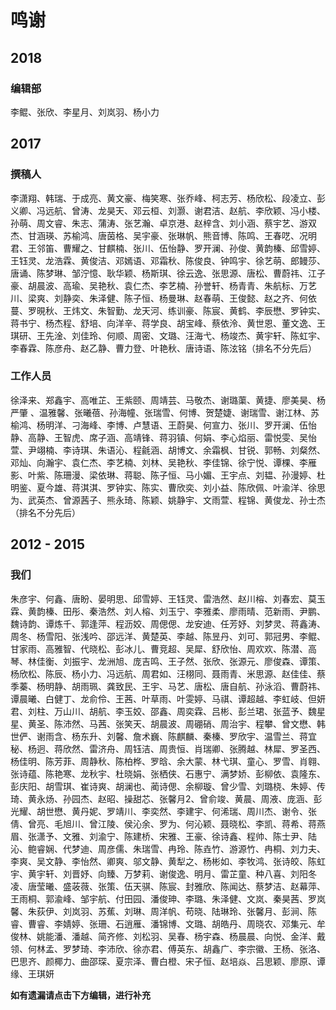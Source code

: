 # 鸣谢

## 2018

### 编辑部

李鲲、张欣、李星月、刘岚羽、杨小力

## 2017

### 撰稿人  

李潇翔、韩瑞、于成亮、黄文豪、梅笑寒、张乔峰、柯志芳、杨欣松、段凌立、彭义卿、冯远航、曾涛、龙昊天、邓云桓、刘灏、谢君洁、赵航、李欣颖、冯小楼、孙萌、周文睿、朱志、蒲涛、张艺瀚、卓京港、赵梓含、刘小涵、蔡宇艺、游双杰、甘涵瑛、苏榆鸿、唐茵格、吴宇豪、张琳帆、熊音博、陈鸣、王春呓、况明君、王邻笛、曹耀之、甘麒楠、张川、伍怡静、罗开澜、孙俊、黄韵榛、邱雪婷、王钰灵、龙浩霖、黄俊洁、邓嫣语、邓霜秋、陈俊良、钟鸣宇、徐艺萌、郎鳗莎、唐诵、陈梦琳、邹泞憶、耿华颖、杨斯琪、徐云逸、张思源、唐松、曹蔚祎、江子豪、胡晨波、高瑜、吴艳秋、袁仁杰、李艺楠、孙誉轩、杨青青、朱航标、万艺川、梁爽、刘静奕、朱泽健、陈子恒、杨曼琳、赵春萌、王俊懿、赵之齐、何依蔓、罗晛秋、王炜文、朱智勤、龙天河、练训豪、陈宸、黄鹤、李辰懋、罗钟实、蒋书宁、杨杰程、舒培、向洋辛、蒋学良、胡宝峰、蔡依泠、黄世恩、董文逸、王琪研、王先淦、刘佳玲、何顺、周密、文璐、汪海弋、杨竣杰、黄宇轩、陈虹宇、李春霖、陈彦舟、赵乙静、曹力登、叶艳秋、唐诗语、陈泫铭（排名不分先后）
 
### 工作人员  

徐泽来、郑鑫宇、高唯芷、王紫颐、周靖芸、马敬杰、谢璐蕖、黄捷、廖美昊、杨严肇 、温雅馨、张曦蓓、孙海幢、张瑞雪、何博、贺楚婕、谢瑞雪、谢江林、苏榆鸿、杨明洋、刁海峰、李博、卢慧语、王蔚昊、何宣力、张川、罗开澜、伍怡静、高静、王智虎、席子涵、高靖锋、蒋羽镇、何娟、李心焰丽、雷悦雯、吴怡萱、尹翊楠、李诗琪、朱语沁、程毹涵、胡博文、余霜枫、甘锐、郭畅、刘粲然、邓灿、向瀚宇、袁仁杰、李艺楠、刘林、吴艳秋、李佳锦、徐宁悦、谭棵、李雁影、叶紫、陈珊漫、梁依琳、蒋聪、陈子恒、马小媚、王宇点、刘韫、孙漫婷、杜明鉴、夏今雄、蒋淇淇、罗钟实、陈实、曹欣奕、刘小益、陈欣佩、叶渝洋、徐思为、武英杰、曾源茜子、熊永琦、陈颖、姚静宇、文雨萱、程锦、黄俊龙、孙士杰（排名不分先后）

## 2012 - 2015

### 我们

朱彦宇、何鑫、唐盼、晏明思、邱雪婷、王钰灵、雷浩然、赵川榕、刘春宏、莫玉霖、黄韵榛、田彤、秦浩然、刘人榕、刘玉宁、李雅柔、廖雨晴、范新雨、尹鹏、魏诗韵、谭炼千、郭逢萍、程沥姣、周偲偲、龙安迪、任芳妤、刘梦灵、蒋鑫涛、周冬、杨雪阳、张浅吟、邵远洋、黄楚英、李越、陈昱丹、刘可、郭冠男、李鲲、甘家雨、高雅智、代晓松、彭冰儿、曹竞超、吴犀、舒欣怡、周欢欢、陈潜、高琴、林佳衡、刘振宇、龙洲旭、庞吉鸣、王子然、张欣、张源元、廖俊森、谭策、杨欣松、陈辰、杨小力、冯远航、周君如、汪栩同、聂雨青、米思源、赵佳佳、蔡季蓁、杨明静、胡雨珮、龚致民、王宇、马艺、唐松、唐自航、孙泳滔、曹蔚祎、谭晨曦、白健丁、龙俞伶、王茜、叶草雨、叶雯婷、马祺、谭超越、李虹岐、但妍君、刘柱、万山川、胡航、李玉姣、邵鑫、周奕霖、吕彬、彭兰珺、张蓝予、魏星星、黄圣、陈沛然、马茜、张笑天、胡晨波、周硼硝、周治宇、程攀、曾文懋、韩世俨、谢雨含、杨东升、刘馨、詹术巍、陈麒麟、秦榛、罗欣宇、温雪兰、蒋宜秘、杨迥、蒋欣然、雷济舟、周钰洁、周贵恒、肖瑞卿、张腾越、林犀、罗圣西、杨佳明、陈芳菲、周静秋、陈柏桦、罗晗、余大蒙、林弋琪、童心、罗雪、肖翱、张诗蕴、陈艳寒、龙秋宇、杜晓娟、张栖侠、石惠宁、满梦娇、彭柳依、袁隆东、彭庆阳、胡雪琪、崔诗爽、胡澜也、蔺诗偲、余柳璇、曾少雪、刘璐桡、朱婷、传琦、黄永炀、孙园杰、赵昭、操甜芯、张馨月2、曾俞竣、黄晨、周液、庞涵、彭光耀、胡世懋、黄丹妮、罗靖川、李奕然、李建宇、何浠瑞、周川杰、谢令、张倩、曾亮、毛旭川、曾江陵、侯沁余、罗为、何沁颖、聂晓松、李凯、蒋希、蒋燕眉、张潇予、文雅、刘渝宁、陈建桥、宋雅、王豪、徐诗鑫、程帅、陈士尹、陆沁、鲍睿娴、代梦迪、周彦儒、朱瑞雪、冉玲、陈垚竹、游源竹、冉桐、刘力夫、李爽、吴文静、李怡然、卿爽、邬文静、黄犁之、杨彬如、李牧鸿、张诗皎、陈虹宇、黄宇轩、刘晋妤、向臻、万梦莉、谢俊逸、明月、雷芷童、种八喜、刘阳冬凌、唐莹曦、盛荍薇、张策、伍天骐、陈宸、封雅欣、陈闻达、蔡梦洁、赵幕萍、王雨桐、郭渝峰、邹宇航、付田园、潘俊珅、李璐、朱泽健、文岚、秦昊茜、罗岚馨、朱荻伊、刘岚羽、苏蕉、刘琳、周洋帆、苟晓、陆琳玲、张馨月、彭涧、陈睿、曹睿、李婧婷、张珊、石逍雁、潘锦博、文璐、胡皓丹、周晓农、邓集元、牟俊林、姚能潘、潘越、简齐修、刘松羽、吴春、杨宇森、杨晨晨、向悦、金洋、戴领、何林孟、罗梦琦、李沛欣、徐亦君、傅英东、胡鑫广、李宗徽、王杨、张洛、巴思齐、颜椰力、曲邵琛、夏宗泽、曹白橙、宋子恒、赵培焱、吕思颖、廖原、谭缘、王琪妍


**如有遗漏请点击下方编辑，进行补充**



